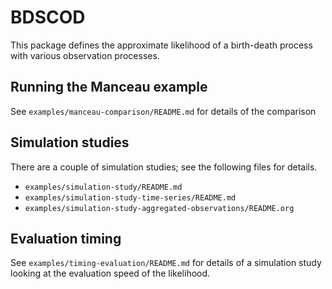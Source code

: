 # BDSCOD

This package defines the approximate likelihood of a birth-death process with
various observation processes.

## Running the Manceau example

See `examples/manceau-comparison/README.md` for details of the comparison

## Simulation studies

There are a couple of simulation studies; see the following files for details.

- `examples/simulation-study/README.md`
- `examples/simulation-study-time-series/README.md`
- `examples/simulation-study-aggregated-observations/README.org`

## Evaluation timing

See `examples/timing-evaluation/README.md` for details of a simulation study
looking at the evaluation speed of the likelihood.
